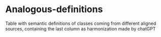 # Analogous-definitions
Table with semantic definitions of classes coming from different aligned sources, containing the last column as harmonization made by chatGPT
